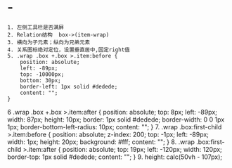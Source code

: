 # -
	1. 左侧工具栏是否满屏
	2. Relation结构  box->(item-wrap)
	3. 横向为子元素；纵向为兄弟元素
	4. 关系图标绝对定位，设置垂直居中,固定right值
	5. .wrap .box +.box >.item:before {
		position: absolute;
		left: -89px;
		top: -10000px;
		bottom: 30px;
		border-left: 1px solid #dedede;
		content: "";
	}
  6   .wrap .box +.box >.item:after {
		position: absolute;
		top: 8px;
		left: -89px;
		width: 87px;
		height: 10px;
		border: 1px solid #dedede;
		border-width: 0 0 1px 1px;
		border-bottom-left-radius: 10px;
		content: "";
	}
	7. .wrap .box:first-child >.item:before {
		position: absolute;
		z-index: 200;
		top: -1px;
		left: -89px;
		width: 1px;
		height: 20px;
		background: #fff;
		content: "";
	}
	8. .wrap .box:first-child >.item:after {
		position: absolute;
		top: 19px;
		left: -120px;
		width: 120px;
		border-top: 1px solid #dedede;
		content: "";
	}
	9. height: calc(50vh - 107px);

